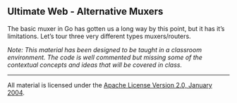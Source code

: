 ## Ultimate Web - Alternative Muxers
The basic muxer in Go has gotten us a long way by this point, but it has it’s limitations. Let’s tour three very different types muxers/routers.

*Note: This material has been designed to be taught in a classroom environment. The code is well commented but missing some of the contextual concepts and ideas that will be covered in class.*

___
All material is licensed under the [Apache License Version 2.0, January 2004](http://www.apache.org/licenses/LICENSE-2.0).

